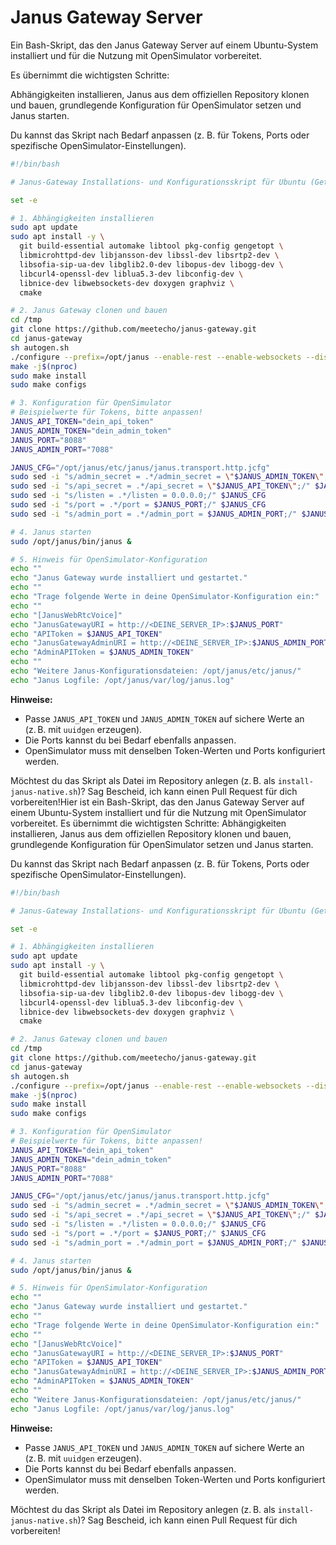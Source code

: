 # Janus Gateway Server

Ein Bash-Skript, das den Janus Gateway Server auf einem Ubuntu-System installiert und für die Nutzung mit OpenSimulator vorbereitet. 

Es übernimmt die wichtigsten Schritte: 

Abhängigkeiten installieren, Janus aus dem offiziellen Repository klonen und bauen, grundlegende Konfiguration für OpenSimulator setzen und Janus starten.

Du kannst das Skript nach Bedarf anpassen (z. B. für Tokens, Ports oder spezifische OpenSimulator-Einstellungen).

```bash
#!/bin/bash

# Janus-Gateway Installations- und Konfigurationsskript für Ubuntu (Getestet mit Ubuntu 22.04)

set -e

# 1. Abhängigkeiten installieren
sudo apt update
sudo apt install -y \
  git build-essential automake libtool pkg-config gengetopt \
  libmicrohttpd-dev libjansson-dev libssl-dev libsrtp2-dev \
  libsofia-sip-ua-dev libglib2.0-dev libopus-dev libogg-dev \
  libcurl4-openssl-dev liblua5.3-dev libconfig-dev \
  libnice-dev libwebsockets-dev doxygen graphviz \
  cmake

# 2. Janus Gateway clonen und bauen
cd /tmp
git clone https://github.com/meetecho/janus-gateway.git
cd janus-gateway
sh autogen.sh
./configure --prefix=/opt/janus --enable-rest --enable-websockets --disable-data-channels
make -j$(nproc)
sudo make install
sudo make configs

# 3. Konfiguration für OpenSimulator
# Beispielwerte für Tokens, bitte anpassen!
JANUS_API_TOKEN="dein_api_token"
JANUS_ADMIN_TOKEN="dein_admin_token"
JANUS_PORT="8088"
JANUS_ADMIN_PORT="7088"

JANUS_CFG="/opt/janus/etc/janus/janus.transport.http.jcfg"
sudo sed -i "s/admin_secret = .*/admin_secret = \"$JANUS_ADMIN_TOKEN\";/" $JANUS_CFG
sudo sed -i "s/api_secret = .*/api_secret = \"$JANUS_API_TOKEN\";/" $JANUS_CFG
sudo sed -i "s/listen = .*/listen = 0.0.0.0;/" $JANUS_CFG
sudo sed -i "s/port = .*/port = $JANUS_PORT;/" $JANUS_CFG
sudo sed -i "s/admin_port = .*/admin_port = $JANUS_ADMIN_PORT;/" $JANUS_CFG

# 4. Janus starten
sudo /opt/janus/bin/janus &

# 5. Hinweis für OpenSimulator-Konfiguration
echo ""
echo "Janus Gateway wurde installiert und gestartet."
echo ""
echo "Trage folgende Werte in deine OpenSimulator-Konfiguration ein:"
echo ""
echo "[JanusWebRtcVoice]"
echo "JanusGatewayURI = http://<DEINE_SERVER_IP>:$JANUS_PORT"
echo "APIToken = $JANUS_API_TOKEN"
echo "JanusGatewayAdminURI = http://<DEINE_SERVER_IP>:$JANUS_ADMIN_PORT"
echo "AdminAPIToken = $JANUS_ADMIN_TOKEN"
echo ""
echo "Weitere Janus-Konfigurationsdateien: /opt/janus/etc/janus/"
echo "Janus Logfile: /opt/janus/var/log/janus.log"
```

**Hinweise:**
- Passe `JANUS_API_TOKEN` und `JANUS_ADMIN_TOKEN` auf sichere Werte an (z. B. mit `uuidgen` erzeugen).
- Die Ports kannst du bei Bedarf ebenfalls anpassen.
- OpenSimulator muss mit denselben Token-Werten und Ports konfiguriert werden.

Möchtest du das Skript als Datei im Repository anlegen (z. B. als `install-janus-native.sh`)? Sag Bescheid, ich kann einen Pull Request für dich vorbereiten!Hier ist ein Bash-Skript, das den Janus Gateway Server auf einem Ubuntu-System installiert und für die Nutzung mit OpenSimulator vorbereitet. Es übernimmt die wichtigsten Schritte: Abhängigkeiten installieren, Janus aus dem offiziellen Repository klonen und bauen, grundlegende Konfiguration für OpenSimulator setzen und Janus starten.

Du kannst das Skript nach Bedarf anpassen (z. B. für Tokens, Ports oder spezifische OpenSimulator-Einstellungen).

```bash
#!/bin/bash

# Janus-Gateway Installations- und Konfigurationsskript für Ubuntu (Getestet mit Ubuntu 22.04)

set -e

# 1. Abhängigkeiten installieren
sudo apt update
sudo apt install -y \
  git build-essential automake libtool pkg-config gengetopt \
  libmicrohttpd-dev libjansson-dev libssl-dev libsrtp2-dev \
  libsofia-sip-ua-dev libglib2.0-dev libopus-dev libogg-dev \
  libcurl4-openssl-dev liblua5.3-dev libconfig-dev \
  libnice-dev libwebsockets-dev doxygen graphviz \
  cmake

# 2. Janus Gateway clonen und bauen
cd /tmp
git clone https://github.com/meetecho/janus-gateway.git
cd janus-gateway
sh autogen.sh
./configure --prefix=/opt/janus --enable-rest --enable-websockets --disable-data-channels
make -j$(nproc)
sudo make install
sudo make configs

# 3. Konfiguration für OpenSimulator
# Beispielwerte für Tokens, bitte anpassen!
JANUS_API_TOKEN="dein_api_token"
JANUS_ADMIN_TOKEN="dein_admin_token"
JANUS_PORT="8088"
JANUS_ADMIN_PORT="7088"

JANUS_CFG="/opt/janus/etc/janus/janus.transport.http.jcfg"
sudo sed -i "s/admin_secret = .*/admin_secret = \"$JANUS_ADMIN_TOKEN\";/" $JANUS_CFG
sudo sed -i "s/api_secret = .*/api_secret = \"$JANUS_API_TOKEN\";/" $JANUS_CFG
sudo sed -i "s/listen = .*/listen = 0.0.0.0;/" $JANUS_CFG
sudo sed -i "s/port = .*/port = $JANUS_PORT;/" $JANUS_CFG
sudo sed -i "s/admin_port = .*/admin_port = $JANUS_ADMIN_PORT;/" $JANUS_CFG

# 4. Janus starten
sudo /opt/janus/bin/janus &

# 5. Hinweis für OpenSimulator-Konfiguration
echo ""
echo "Janus Gateway wurde installiert und gestartet."
echo ""
echo "Trage folgende Werte in deine OpenSimulator-Konfiguration ein:"
echo ""
echo "[JanusWebRtcVoice]"
echo "JanusGatewayURI = http://<DEINE_SERVER_IP>:$JANUS_PORT"
echo "APIToken = $JANUS_API_TOKEN"
echo "JanusGatewayAdminURI = http://<DEINE_SERVER_IP>:$JANUS_ADMIN_PORT"
echo "AdminAPIToken = $JANUS_ADMIN_TOKEN"
echo ""
echo "Weitere Janus-Konfigurationsdateien: /opt/janus/etc/janus/"
echo "Janus Logfile: /opt/janus/var/log/janus.log"
```

**Hinweise:**
- Passe `JANUS_API_TOKEN` und `JANUS_ADMIN_TOKEN` auf sichere Werte an (z. B. mit `uuidgen` erzeugen).
- Die Ports kannst du bei Bedarf ebenfalls anpassen.
- OpenSimulator muss mit denselben Token-Werten und Ports konfiguriert werden.

Möchtest du das Skript als Datei im Repository anlegen (z. B. als `install-janus-native.sh`)? Sag Bescheid, ich kann einen Pull Request für dich vorbereiten!
